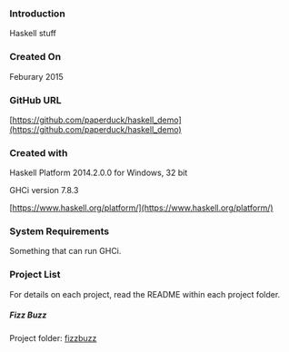 ### Introduction

Haskell stuff

### Created On

Feburary 2015

### GitHub URL

[https://github.com/paperduck/haskell_demo](https://github.com/paperduck/haskell_demo)

### Created with

Haskell Platform 2014.2.0.0 for Windows, 32 bit

GHCi version 7.8.3

[https://www.haskell.org/platform/](https://www.haskell.org/platform/)

### System Requirements

Something that can run GHCi.

### Project List

For details on each project, read the README within each project folder.

##### Fizz Buzz

Project folder: [fizzbuzz](https://github.com/paperduck/haskell_demo/tree/master/Fizzbuzz)

